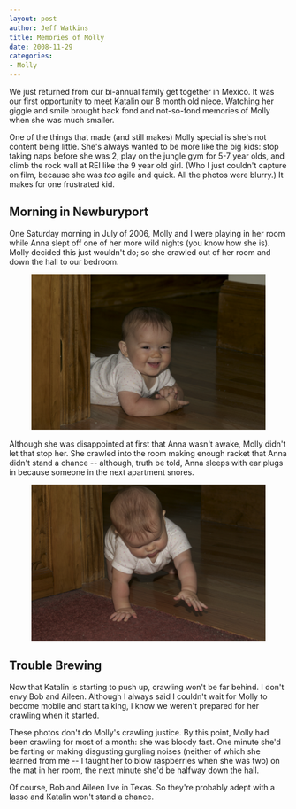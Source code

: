 ```yaml
--- 
layout: post
author: Jeff Watkins
title: Memories of Molly
date: 2008-11-29
categories: 
- Molly
---
```


We just returned from our bi-annual family get together in Mexico. It was our first opportunity to meet Katalin our 8 month old niece. Watching her giggle and smile brought back fond and not-so-fond memories of Molly when she was much smaller.

One of the things that made (and still makes) Molly special is she's not content being little. She's always wanted to be more like the big kids: stop taking naps before she was 2, play on the jungle gym for 5-7 year olds, and climb the rock wall at REI like the 9 year old girl. (Who I just couldn't capture on film, because she was _too_ agile and quick. All the photos were blurry.) It makes for one frustrated kid.

## Morning in Newburyport ##

One Saturday morning in July of 2006, Molly and I were playing in her room while Anna slept off one of her more wild nights (you know how she is). Molly decided this just wouldn't do; so she crawled out of her room and down the hall to our bedroom.

<figure><img class="photo" src="/assets/2008/11/molly-1.png" alt="Molly-1.png" border="0"></figure>

Although she was disappointed at first that Anna wasn't awake, Molly didn't let that stop her. She crawled into the room making enough racket that Anna didn't stand a chance -- although, truth be told, Anna sleeps with ear plugs in because someone in the next apartment snores.

<figure><img class="photo" src="/assets/2008/11/molly-2.png" alt="Molly-2.png" border="0"></figure>

## Trouble Brewing ##

Now that Katalin is starting to push up, crawling won't be far behind. I don't envy Bob and Aileen. Although I always said I couldn't wait for Molly to become mobile and start talking, I know we weren't prepared for her crawling when it started.

These photos don't do Molly's crawling justice. By this point, Molly had been crawling for most of a month: she was bloody fast. One minute she'd be farting or making disgusting gurgling noises (neither of which she learned from me -- I taught her to blow raspberries when she was two) on the mat in her room, the next minute she'd be halfway down the hall.

Of course, Bob and Aileen live in Texas. So they're probably adept with a lasso and Katalin won't stand a chance.